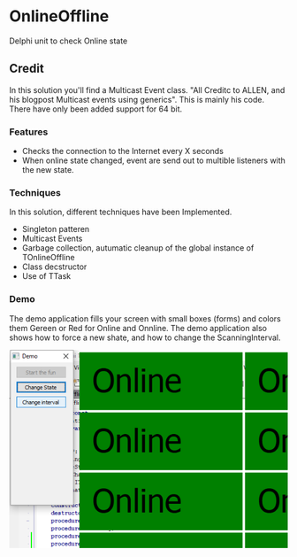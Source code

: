# OnlineOffline
Delphi unit to check Online state

## Credit

In this solution you'll find a Multicast Event class.
"All Creditc to ALLEN, and his blogpost Multicast events using generics". This is mainly his code. There have only been added support for 64 bit.

### Features
* Checks the connection to the Internet every X seconds
* When online state changed, event are send out to multible listeners with the new state.

### Techniques

In this solution, different techniques have been Implemented.

* Singleton patteren 
* Multicast Events
* Garbage collection, autumatic cleanup of the global instance of TOnlineOffline
* Class decstructor 
* Use of TTask

### Demo

The demo application fills your screen with small boxes (forms) and colors them Gereen or Red for Online and Onnline. The demo application also shows how to force a new  shate, and how to change the ScanningInterval.

![Program Demo](https://raw.githubusercontent.com/JensBorrisholt/OnlineOffline/master/Capture.PNG)
